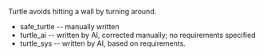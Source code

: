 Turtle avoids hitting a wall by turning around.

* safe_turtle -- manually written
* turtle_ai -- written by AI, corrected manually; no requirements specified
* turtle_sys -- written by AI, based on requirements.
